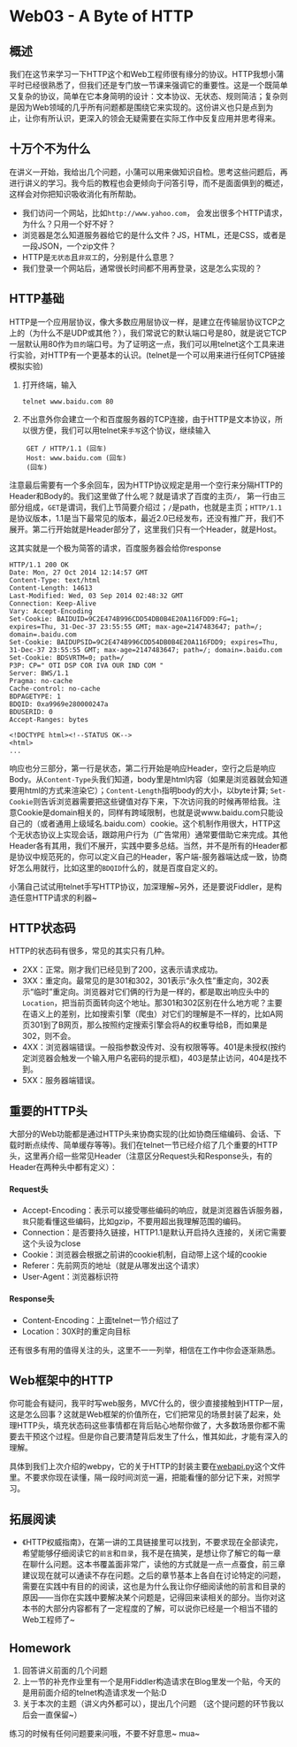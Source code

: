 # Web03 - A Byte of HTTP

## 概述
我们在这节来学习一下HTTP这个和Web工程师很有缘分的协议。HTTP我想小蒲平时已经很熟悉了，但我们还是专门放一节课来强调它的重要性。这是一个既简单又复杂的协议，简单在它本身简明的设计：文本协议、无状态、规则简洁；复杂则是因为Web领域的几乎所有问题都是围绕它来实现的。这份讲义也只是点到为止，让你有所认识，更深入的领会无疑需要在实际工作中反复应用并思考得来。


## 十万个不为什么
在讲义一开始，我给出几个问题，小蒲可以用来做知识自检。思考这些问题后，再进行讲义的学习。我今后的教程也会更倾向于问答引导，而不是面面俱到的概述，这样会对你把知识吸收消化有所帮助。

+ 我们访问一个网站，比如`http://www.yahoo.com`， 会发出很多个HTTP请求，为什么？只用一个好不好？
+ 浏览器是怎么知道服务器给它的是什么文件？JS，HTML，还是CSS，或者是一段JSON，一个zip文件？
+ HTTP是`无状态`且`非双工`的，分别是什么意思？
+ 我们登录一个网站后，通常很长时间都不用再登录，这是怎么实现的？


## HTTP基础
HTTP是一个应用层协议，像大多数应用层协议一样，是建立在传输层协议TCP之上的（为什么不是UDP或其他？），我们常说它的默认端口号是80，就是说它TCP一层默认用80作为`目的`端口号。为了证明这一点，我们可以用telnet这个工具来进行实验，对HTTP有一个更基本的认识。(telnet是一个可以用来进行任何TCP链接模拟实验)

1. 打开终端，输入
    
    `telnet www.baidu.com 80`

2. 不出意外你会建立一个和百度服务器的TCP连接，由于HTTP是文本协议，所以很方便，我们可以用telnet来`手写`这个协议，继续输入

        GET / HTTP/1.1 (回车)
        Host: www.baidu.com (回车)
        (回车)

注意最后需要有一个多余回车，因为HTTP协议规定是用一个空行来分隔HTTP的Header和Body的。我们这里做了什么呢？就是请求了百度的主页`/`，
第一行由三部分组成，`GET`是谓词，我们上节简要介绍过；`/`是path，也就是主页；`HTTP/1.1`是协议版本，1.1是当下最常见的版本，最近2.0已经发布，还没有推广开，我们不展开。第二行开始就是Header部分了，这里我们只有一个Header，就是Host。

这其实就是一个极为简答的请求，百度服务器会给你response

    HTTP/1.1 200 OK
    Date: Mon, 27 Oct 2014 12:14:57 GMT
    Content-Type: text/html
    Content-Length: 14613
    Last-Modified: Wed, 03 Sep 2014 02:48:32 GMT
    Connection: Keep-Alive
    Vary: Accept-Encoding
    Set-Cookie: BAIDUID=9C2E474B996CDD54DB0B4E20A116FDD9:FG=1; expires=Thu, 31-Dec-37 23:55:55 GMT; max-age=2147483647; path=/; domain=.baidu.com
    Set-Cookie: BAIDUPSID=9C2E474B996CDD54DB0B4E20A116FDD9; expires=Thu, 31-Dec-37 23:55:55 GMT; max-age=2147483647; path=/; domain=.baidu.com
    Set-Cookie: BDSVRTM=0; path=/
    P3P: CP=" OTI DSP COR IVA OUR IND COM "
    Server: BWS/1.1
    Pragma: no-cache
    Cache-control: no-cache
    BDPAGETYPE: 1
    BDQID: 0xa9969e280000247a
    BDUSERID: 0
    Accept-Ranges: bytes

    <!DOCTYPE html><!--STATUS OK-->
    <html>
    ...

响应也分三部分，第一行是状态，第二行开始是响应Header，空行之后是响应Body。从`Content-Type`头我们知道，body里是html内容（如果是浏览器就会知道要用html的方式来渲染它）；`Content-Length`指明body的大小，以byte计算; `Set-Cookie`则告诉浏览器需要把这些键值对存下来，下次访问我的时候再带给我。注意Cookie是domain相关的，同样有跨域限制，也就是说www.baidu.com只能设自己的（或者通用上级域名.baidu.com）cookie。这个机制作用很大，HTTP这个无状态协议上实现会话，跟踪用户行为（广告常用）通常要借助它来完成。其他Header各有其用，我们不展开，实践中要多总结。当然，并不是所有的Header都是协议中规范死的，你可以定义自己的Header，客户端-服务器端达成一致，协商好怎么用就行，比如这里的`BDQID`什么的，就是百度自定义的。

小蒲自己试试用telnet手写HTTP协议，加深理解~另外，还是要说Fiddler，是构造任意HTTP请求的利器~

## HTTP状态码
HTTP的状态码有很多，常见的其实只有几种。

+ 2XX：正常。刚才我们已经见到了200，这表示请求成功。
+ 3XX：重定向。最常见的是301和302，301表示“永久性”重定向，302表示“临时”重定向。浏览器对它们俩的行为是一样的，都是取出响应头中的`Location`，把当前页面转向这个地址。那301和302区别在什么地方呢？主要在语义上的差别，比如搜索引擎（爬虫）对它们的理解是不一样的，比如A网页301到了B网页，那么按照约定搜索引擎会将A的权重导给B，而如果是302，则不会。
+ 4XX：浏览器端错误。一般指参数没传对、没有权限等等。401是未授权(按约定浏览器会触发一个输入用户名密码的提示框)，403是禁止访问，404是找不到。
+ 5XX：服务器端错误。

## 重要的HTTP头
大部分的Web功能都是通过HTTP头来协商实现的(比如协商压缩编码、会话、下载时断点续传、简单缓存等等)。我们在telnet一节已经介绍了几个重要的HTTP头，这里再介绍一些常见Header（注意区分Request头和Response头，有的Header在两种头中都有定义）：

#### Request头
+ Accept-Encoding：表示可以接受哪些编码的响应，就是浏览器告诉服务器，`我`只能看懂这些编码，比如gzip，不要用超出我理解范围的编码。
+ Connection：是否要持久链接，HTTP1.1是默认开启持久连接的，关闭它需要这个头设为close
+ Cookie：浏览器会根据之前讲的cookie机制，自动带上这个域的cookie
+ Referer：先前网页的地址（就是从哪发出这个请求）
+ User-Agent：浏览器标识符

#### Response头
+ Content-Encoding：上面telnet一节介绍过了
+ Location：30X时的重定向目标

还有很多有用的值得关注的头，这里不一一列举，相信在工作中你会逐渐熟悉。

## Web框架中的HTTP
你可能会有疑问，我平时写web服务，MVC什么的，很少直接接触到HTTP一层，这是怎么回事？这就是Web框架的价值所在，它们把常见的场景封装了起来，处理HTTP头，填充状态码这些事情都在背后贴心地帮你做了，大多数场景你都不需要去干预这个过程。但是你自己要清楚背后发生了什么，惟其如此，才能有深入的理解。

具体到我们上次介绍的webpy，它的关于HTTP的封装主要在[webapi.py](../../vendor/webpy/web/webapi.py)这个文件里。不要求你现在读懂，隔一段时间浏览一遍，把能看懂的部分记下来，对照学习。

## 拓展阅读

+ 《HTTP权威指南》，在第一讲的工具链接里可以找到，不要求现在全部读完，希望能够仔细阅读它的`前言`和`目录`，我不是在搞笑，是想让你了解它的每一章在聊什么问题。这本书覆盖面非常广，读他的方式就是一点一点蚕食，前三章建议现在就可以通读不存在问题。之后的章节基本上各自在讨论特定的问题，需要在实践中有目的的阅读，这也是为什么我让你仔细阅读他的前言和目录的原因——当你在实践中要解决某个问题是，记得回来读相关的部分。当你对这本书的大部分内容都有了一定程度的了解，可以说你已经是一个相当不错的Web工程师了~

## Homework
1. 回答讲义前面的几个问题
2. 上一节的补充作业里有一个是用Fiddler构造请求在Blog里发一个贴，今天的是用前面介绍的telnet构造请求发一个贴:D
3. 关于本次的主题（讲义内外都可以），提出几个问题 （这个提问题的环节我以后会一直保留~）

练习的时候有任何问题要来问哦，不要不好意思~ mua~

